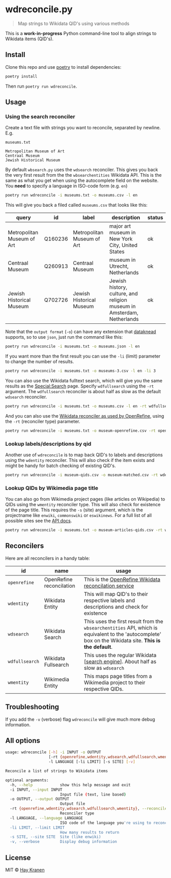 # wdreconcile.py
> Map strings to Wikidata QID's using various methods

This is a **work-in-progress** Python command-line tool to align strings to Wikidata items (QID's).

## Install
Clone this repo and use [poetry](https://python-poetry.org/) to install dependencies:

```bash
poetry install
```

Then run `poetry run wdreconcile`.

## Usage

### Using the search reconciler
Create a text file with strings you want to reconcile, separated by newline. E.g.

`museums.txt`
```csv
Metropolitan Museum of Art
Centraal Museum
Jewish Historical Museum
```

By default `wbsearch.py` uses the `wdsearch` reconciler. This gives you back the very first result from the the `wbsearchentities` Wikidata API. This is the same as what you get when using the autocomplete field on the website. You **need** to specify a language in ISO-code form (e.g. `en`)

```bash
poetry run wdreconcile -i museums.txt -o museums.csv -l en
```

This will give you back a filed called `museums.csv` that looks like this:

|query|id|label|description|status|
|-----|--|-----|-----------|------|
|Metropolitan Museum of Art|Q160236|Metropolitan Museum of Art|major art museum in New York City, United States|ok|
|Centraal Museum|Q260913|Centraal Museum|museum in Utrecht, Netherlands|ok|
|Jewish Historical Museum|Q702726|Jewish Historical Museum|Jewish history, culture, and religion museum in Amsterdam, Netherlands|ok|

Note that the `output format` (`-o`) can have any extension that [dataknead](https://github.com/hay/dataknead) supports, so to use `json`, just run the command like this:
```bash
poetry run wdreconcile -i museums.txt -o museums.json -l en
```

If you want more than the first result you can use the `-li` (limit) parameter to change the number of results.

```bash
poetry run wdreconcile -i museums.txt -o museums-3.csv -l en -li 3
```

You can also use the Wikidata fulltext search, which will give you the same results as the [Special:Search](https://www.wikidata.org/wiki/Special:Search) page. Specify `wdfullsearch` using the `-rt` argument. The `wdfullsearch` reconciler is about half as slow as the default `wdsearch` reconciler.

```bash
poetry run wdreconcile -i museums.txt -o museums.csv -l en -rt wdfullsearch
```

And you can also use the [Wikidata reconciler as used by OpenRefine](https://wdreconcile.toolforge.org/), using the `-rt` (reconciler type) parameter.

```bash
poetry run wdreconcile -i museums.txt -o museum-openrefine.csv -rt openrefine -l en
```

### Lookup labels/descriptions by qid
Another use of `wdreconcile` is to map back QID's to labels and descriptions using the `wdentity` reconciler. This will also check if the item exists and might be handy for batch checking of existing QID's.

```bash
poetry run wdreconcile -i museum-qids.csv -o museum-matched.csv -rt wdentity -l en
```

### Lookup QIDs by Wikimedia page title
You can also go from Wikimedia project pages (like articles on Wikipedia) to QIDs using the `wmentity` reconciler type. This will also check for existence of the page title. This requires the `-s` (site) argument, which is the projectname like `enwiki`, `commonswiki` or `eswikinews`. For a full list of all possible sites see the [API docs](https://www.wikidata.org/w/api.php?action=help&modules=wbgetentities).

```bash
poetry run wdreconcile -i museums.txt -o museum-articles-qids.csv -rt wmentity -s enwiki -l en -v
```

## Reconcilers
Here are all reconcilers in a handy table:

| id | name | usage |
| -- | ---- | ----- |
| `openrefine` | OpenRefine reconcilation | This is the [OpenRefine Wikidata reconcilation service](https://wikidata.reconci.link/) |
| `wdentity` | Wikidata Entity | This will map QID's to their respective labels and descriptions and check for existence |
| `wdsearch` | Wikidata Search | This uses the first result from the `wbsearchentities` API, which is equivalent to the 'autocomplete' box on the Wikidata site. **This is the default**. |
| `wdfullsearch` | Wikidata Fullsearch | This uses the regular Wikidata [[search engine](https://www.wikidata.org/wiki/Special:Search)]. About half as slow as `wdsearch` |
| `wmentity` | Wikimedia Entity | This maps page titles from a Wikimedia project to their respective QIDs. |

## Troubleshooting
If you add the `-v` (verbose) flag `wdreconcile` will give much more debug information.

## All options
```bash
usage: wdreconcile [-h] -i INPUT -o OUTPUT
                   [-rt {openrefine,wdentity,wdsearch,wdfullsearch,wmentity}]
                   -l LANGUAGE [-li LIMIT] [-s SITE] [-v]

Reconcile a list of strings to Wikidata items

optional arguments:
  -h, --help            show this help message and exit
  -i INPUT, --input INPUT
                        Input file (text, line based)
  -o OUTPUT, --output OUTPUT
                        Output file
  -rt {openrefine,wdentity,wdsearch,wdfullsearch,wmentity}, --reconciler_type {openrefine,wdentity,wdsearch,wdfullsearch,wmentity}
                        Reconciler type
  -l LANGUAGE, --language LANGUAGE
                        ISO code of the language you're using to reconcile
  -li LIMIT, --limit LIMIT
                        How many results to return
  -s SITE, --site SITE  Site (like enwiki)
  -v, --verbose         Display debug information
 ```

## License
MIT &copy; [Hay Kranen](http://www.haykranen.nl)
